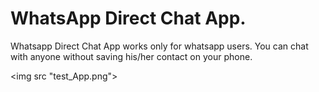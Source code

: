 # WhatsApp Direct Chat App.

<p> Whatsapp Direct Chat App works only for whatsapp users. You can chat with anyone without saving his/her contact on your phone.</p>

<img src "test_App.png">

